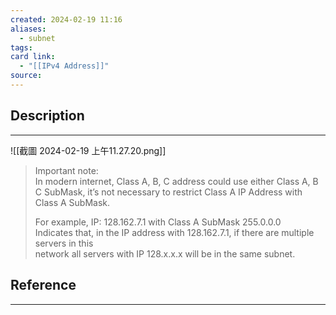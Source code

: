 ```yaml
---
created: 2024-02-19 11:16
aliases:
  - subnet
tags: 
card link:
  - "[[IPv4 Address]]"
source:
---
```

## Description
---

![[截圖 2024-02-19 上午11.27.20.png]]

> Important note:  
> In modern internet, Class A, B, C address could use either Class A, B C SubMask, it’s not necessary to restrict Class A IP Address with Class A SubMask.
> 
> For example, IP: 128.162.7.1 with Class A SubMask 255.0.0.0  
> Indicates that, in the IP address with 128.162.7.1, if there are multiple servers in this  
> network all servers with IP 128.x.x.x will be in the same subnet.
>  

## Reference
---





